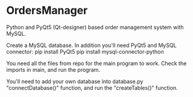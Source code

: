# OrdersManager
Python and PyQt5 (Qt-designer) based order management system with MySQL. 

Create a MySQL database.
In addition you'll need PyQt5 and MySQL connector:
pip install PyQt5
pip install mysql-connector-python

You need all the files from repo for the main program to work.
Check the imports in main, and run the program.

You'll need to add your own database into database.py "connectDatabase()" function,
and run the "createTables()" function.
